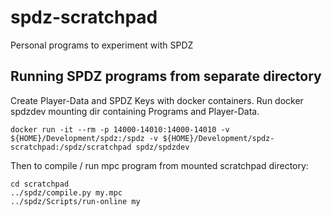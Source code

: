 # spdz-scratchpad
Personal programs to experiment with SPDZ

## Running SPDZ programs from separate directory

Create Player-Data and SPDZ Keys with docker containers. Run docker spdzdev mounting dir containing Programs and Player-Data.

```
docker run -it --rm -p 14000-14010:14000-14010 -v ${HOME}/Development/spdz:/spdz -v ${HOME}/Development/spdz-scratchpad:/spdz/scratchpad spdz/spdzdev
```

Then to compile / run mpc program from mounted scratchpad directory:

```
cd scratchpad
../spdz/compile.py my.mpc
../spdz/Scripts/run-online my
```